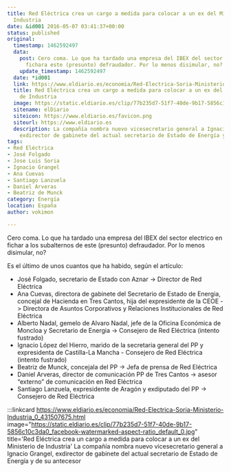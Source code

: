 ```yaml
---
title: Red Eléctrica crea un cargo a medida para colocar a un ex del Ministerio de
  Industria
date: &id001 2016-05-07 03:41:37+00:00
status: published
original:
  timestamp: 1462592497
  data:
    post: Cero coma. Lo que ha tardado una empresa del IBEX del sector electrico en
      fichara este (presunto) defraudador. Por lo menos disimular, no?
    update_timestamp: 1462592497
  date: *id001
  link: https://www.eldiario.es/economia/Red-Electrica-Soria-Ministerio-Industria_0_431507675.html
  title: Red Eléctrica crea un cargo a medida para colocar a un ex del Ministerio
    de Industria
  image: https://static.eldiario.es/clip/77b235d7-51f7-40de-9b17-5856c10c3da0_facebook-watermarked-aspect-ratio_default_0.jpg
  sitename: elDiario
  siteicon: https://www.eldiario.es/favicon.png
  siteurl: https://www.eldiario.es
  description: La compañía nombra nuevo vicesecretario general a Ignacio Grangel,
    exdirector de gabinete del actual secretario de Estado de Energía y de su antecesor
tags:
- Red Eléctrica
- José Folgado
- Jose Luis Soria
- Ignacio Grangel
- Ana Cuevas
- Santiago Lanzuela
- Daniel Arveras
- Beatriz de Munck
category: Energía
location: España
author: vokimon

---
```

Cero coma.
Lo que ha tardado una empresa del IBEX del sector electrico en fichar a los subalternos de este (presunto) defraudador.
Por lo menos disimular, no?

Es el último de unos cuantos que ha habido, según el artículo:

- José Folgado, secretario de Estado con Aznar -> Director de Red Eléctrica
- Ana Cuevas, directora de gabinete del Secretario de Estado de Energia, concejal de Hacienda en Tres Cantos, hija del expresidente de la CEOE -> Directora de Asuntos Corporativos y Relaciones Institucionales de Red Eléctrica
- Alberto Nadal, gemelo de Alvaro Nadal, jefe de la Oficina Económica de Moncloa y Secretario de Energia -> Consejero de Red Eléctrica (intento fustrado)
- Ignacio López del Hierro, marido de la secretaria general del PP y expresidenta de Castilla-La Mancha - Consejero de Red Eléctrica (intento fustrado)
- Beatriz de Munck, concejala del PP -> Jefa de prensa de Red Eléctrica
- Daniel Arveras, director de comunicación PP de Tres Cantos -> asesor “externo” de comunicación en Red Eléctrica
- Santiago Lanzuela, expresidente de Aragón y exdiputado del PP -> Consejero de Red Eléctrica

:::linkcard https://www.eldiario.es/economia/Red-Electrica-Soria-Ministerio-Industria_0_431507675.html image="https://static.eldiario.es/clip/77b235d7-51f7-40de-9b17-5856c10c3da0_facebook-watermarked-aspect-ratio_default_0.jpg" title='Red Eléctrica crea un cargo a medida para colocar a un ex del Ministerio de Industria'
    La compañía nombra nuevo vicesecretario general a Ignacio Grangel, exdirector de gabinete del actual secretario de Estado de Energía y de su antecesor

